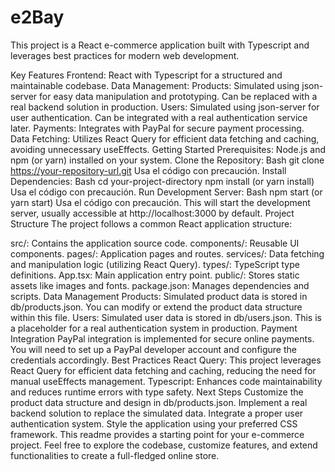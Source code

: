 # e2Bay

This project is a React e-commerce application built with Typescript and leverages best practices for modern web development.

Key Features
Frontend: React with Typescript for a structured and maintainable codebase.
Data Management:
Products: Simulated using json-server for easy data manipulation and prototyping. Can be replaced with a real backend solution in production.
Users: Simulated using json-server for user authentication. Can be integrated with a real authentication service later.
Payments: Integrates with PayPal for secure payment processing.
Data Fetching: Utilizes React Query for efficient data fetching and caching, avoiding unnecessary useEffects.
Getting Started
Prerequisites:
Node.js and npm (or yarn) installed on your system.
Clone the Repository:
Bash
git clone https://your-repository-url.git
Usa el código con precaución.
Install Dependencies:
Bash
cd your-project-directory
npm install (or yarn install)
Usa el código con precaución.
Run Development Server:
Bash
npm start (or yarn start)
Usa el código con precaución.
This will start the development server, usually accessible at http://localhost:3000 by default.
Project Structure
The project follows a common React application structure:

src/: Contains the application source code.
components/: Reusable UI components.
pages/: Application pages and routes.
services/: Data fetching and manipulation logic (utilizing React Query).
types/: TypeScript type definitions.
App.tsx: Main application entry point.
public/: Stores static assets like images and fonts.
package.json: Manages dependencies and scripts.
Data Management
Products:
Simulated product data is stored in db/products.json.
You can modify or extend the product data structure within this file.
Users:
Simulated user data is stored in db/users.json.
This is a placeholder for a real authentication system in production.
Payment Integration
PayPal integration is implemented for secure online payments.
You will need to set up a PayPal developer account and configure the credentials accordingly.
Best Practices
React Query: This project leverages React Query for efficient data fetching and caching, reducing the need for manual useEffects management.
Typescript: Enhances code maintainability and reduces runtime errors with type safety.
Next Steps
Customize the product data structure and design in db/products.json.
Implement a real backend solution to replace the simulated data.
Integrate a proper user authentication system.
Style the application using your preferred CSS framework.
This readme provides a starting point for your e-commerce project. Feel free to explore the codebase, customize features, and extend functionalities to create a full-fledged online store.
